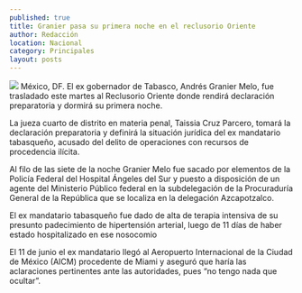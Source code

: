 ```yaml
---
published: true
title: Granier pasa su primera noche en el reclusorio Oriente
author: Redacción
location: Nacional
category: Principales
layout: posts
---
```


![](http://i.imgur.com/ed9OMhtm.jpg)
México, DF. El ex gobernador de Tabasco, Andrés Granier Melo, fue trasladado este martes al Reclusorio Oriente donde rendirá declaración preparatoria y dormirá su primera noche.

La jueza cuarto de distrito en materia penal, Taissia Cruz Parcero, tomará la declaración preparatoria y definirá la situación jurídica del ex mandatario tabasqueño, acusado del delito de operaciones con recursos de procedencia ilícita.

Al filo de las siete de la noche Granier Melo fue sacado por elementos de la Policía Federal del Hospital Ángeles del Sur y puesto a disposición de un agente del Ministerio Público federal en la subdelegación de la Procuraduría General de la República que se localiza en la delegación Azcapotzalco.

El ex mandatario tabasqueño fue dado de alta de terapia intensiva de su presunto padecimiento de hipertensión arterial, luego de 11 días de haber estado hospitalizado en ese nosocomio

El 11 de junio el ex mandatario llegó al Aeropuerto Internacional de la Ciudad de México (AICM) procedente de Miami y aseguró que haría las aclaraciones pertinentes ante las autoridades, pues “no tengo nada que ocultar”.
